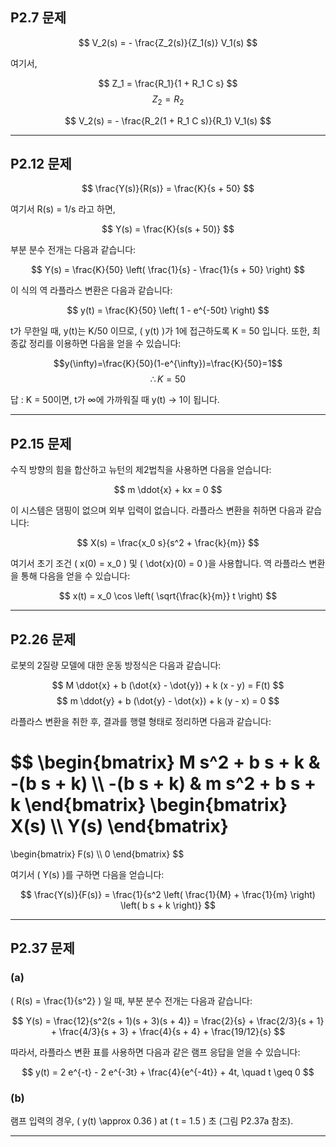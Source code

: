 ## P2.7 문제
$$
V_2(s) = - \frac{Z_2(s)}{Z_1(s)} V_1(s)
$$

여기서,

$$
Z_1 = \frac{R_1}{1 + R_1 C s}
$$
$$
Z_2 = R_2
$$

$$
V_2(s) = - \frac{R_2(1 + R_1 C s)}{R_1} V_1(s)
$$

---

## P2.12 문제

$$
\frac{Y(s)}{R(s)} = \frac{K}{s + 50}
$$

여기서 R(s) = 1/s 라고 하면,

$$
Y(s) = \frac{K}{s(s + 50)}
$$

부분 분수 전개는 다음과 같습니다:

$$
Y(s) = \frac{K}{50} \left( \frac{1}{s} - \frac{1}{s + 50} \right)
$$

이 식의 역 라플라스 변환은 다음과 같습니다:

$$
y(t) = \frac{K}{50} \left( 1 - e^{-50t} \right)
$$

t가 무한일 때, y(t)는 K/50 이므로, \( y(t) \)가 1에 접근하도록 K = 50 입니다. 
또한, 최종값 정리를 이용하면 다음을 얻을 수 있습니다:

$$y(\infty)=\frac{K}{50}(1-e^{\infty})=\frac{K}{50}=1$$
$$\therefore K=50$$

답 : K = 50이면, t가 ∞에 가까워질 때 y(t) → 1이 됩니다.

---

## P2.15 문제
수직 방향의 힘을 합산하고 뉴턴의 제2법칙을 사용하면 다음을 얻습니다:

$$
m \ddot{x} + kx = 0
$$

이 시스템은 댐핑이 없으며 외부 입력이 없습니다. 라플라스 변환을 취하면 다음과 같습니다:

$$
X(s) = \frac{x_0 s}{s^2 + \frac{k}{m}}
$$

여기서 초기 조건 \( x(0) = x_0 \) 및 \( \dot{x}(0) = 0 \)을 사용합니다. 역 라플라스 변환을 통해 다음을 얻을 수 있습니다:

$$
x(t) = x_0 \cos \left( \sqrt{\frac{k}{m}} t \right)
$$

---

## P2.26 문제
로봇의 2질량 모델에 대한 운동 방정식은 다음과 같습니다:

$$
M \ddot{x} + b (\dot{x} - \dot{y}) + k (x - y) = F(t)
$$
$$
m \ddot{y} + b (\dot{y} - \dot{x}) + k (y - x) = 0
$$

라플라스 변환을 취한 후, 결과를 행렬 형태로 정리하면 다음과 같습니다:

$$
\\begin{bmatrix}
M s^2 + b s + k & -(b s + k) \\\\
-(b s + k) & m s^2 + b s + k
\\end{bmatrix}
\\begin{bmatrix}
X(s) \\\\
Y(s)
\\end{bmatrix}
=
\\begin{bmatrix}
F(s) \\\\
0
\\end{bmatrix}
$$


여기서 \( Y(s) \)를 구하면 다음을 얻습니다:

$$
\frac{Y(s)}{F(s)} = \frac{1}{s^2 \left( \frac{1}{M} + \frac{1}{m} \right) \left( b s + k \right)}
$$

---

## P2.37 문제
### (a)
\( R(s) = \frac{1}{s^2} \) 일 때, 부분 분수 전개는 다음과 같습니다:

$$
Y(s) = \frac{12}{s^2(s + 1)(s + 3)(s + 4)} = \frac{2}{s} + \frac{2/3}{s + 1} + \frac{4/3}{s + 3} + \frac{4}{s + 4} + \frac{19/12}{s}
$$

따라서, 라플라스 변환 표를 사용하면 다음과 같은 램프 응답을 얻을 수 있습니다:

$$
y(t) = 2 e^{-t} - 2 e^{-3t} + \frac{4}{e^{-4t}} + 4t, \quad t \geq 0
$$

### (b)
램프 입력의 경우, \( y(t) \approx 0.36 \) at \( t = 1.5 \) 초 (그림 P2.37a 참조).

---
